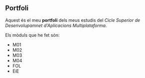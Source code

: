 ## Portfoli

Aquest és el meu **portfoli** dels meus estudis del *Cicle Superior de Desenvolupamnet d'Aplicacions Multiplataforma*.

Els mòduls que he fet són:

- M01
- M02
- M03
- M04
- FOL
- EiE

